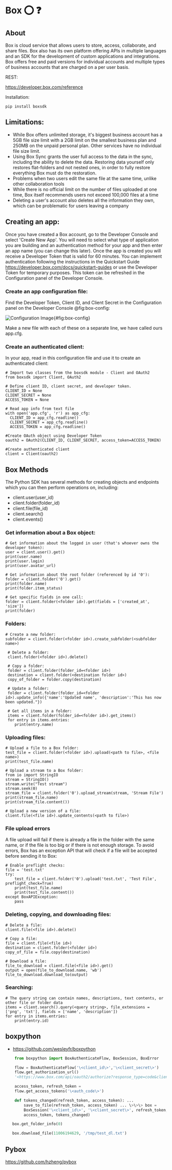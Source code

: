 # Box :o: :question:

## About 

Box is cloud service that allows users to store, access, collaborate, and share files. Box also has its own platform offering APIs in multiple languages and an SDK for the development of custom applications and integrations. Box offers free and paid versions for individual accounts and multiple types of business accounts that are charged on a per user basis. 

REST:

https://developer.box.com/reference

Installation:

    pip install boxsdk

## Limitations: 

- While Box offers unlimited storage, it's biggest business account has a 5GB file size limit with a 2GB limit on the smallest business plan and 250MB on the unpaid personal plan. Other services have no individual file size limit. 
- Using Box Sync grants the user full access to the data in the sync, including the ability to delete the data. Restoring data yourself only restores flat-folders and not nested ones, in order to fully restore everything Box must do the restoration. 
- Problems when two users edit the same file at the same time, unlike other collaboration tools
- While there is no official limit on the number of files uploaded at one time, Box itself recommends users not exceed 100,000 files at a time
- Deleting a user's account also deletes all the information they own, which can be problematic for users leaving a company

## Creating an app:

Once you have created a Box account, go to the Developer Console and select 'Create New App'. 
You will need to select what type of application you are building and an authentication method for your app and then enter an app name (you can change this later). Once the app is created you will receive a Developer Token that is valid for 60 minutes. You can implement authentication following the instructions in the Quickstart Guide https://developer.box.com/docs/quickstart-guides or use the Developer Token for temporary purposes. This token can be refreshed in the Configuration panel of the Developer Console. 

### Create an app configuration file:

Find the Developer Token, Client ID, and Client Secret in the Configuration panel on the Developer Console @fig:box-config:

![Configuration Image](box_configuration.png){#fig:box-config}

Make a new file with each of these on a separate line, we have called ours app.cfg. 

### Create an authenticated client:

In your app, read in this configuration file and use it to create an authenticated client: 

    # Import two classes from the boxsdk module - Client and OAuth2
    from boxsdk import Client, OAuth2

    # Define client ID, client secret, and developer token.
    CLIENT_ID = None
    CLIENT_SECRET = None
    ACCESS_TOKEN = None

    # Read app info from text file
    with open('app.cfg', 'r') as app_cfg:
      CLIENT_ID = app_cfg.readline()
      CLIENT_SECRET = app_cfg.readline()
      ACCESS_TOKEN = app_cfg.readline()
      
    #Create OAuth object using Developer Token
    oauth2 = OAuth2(CLIENT_ID, CLIENT_SECRET, access_token=ACCESS_TOKEN)
    
    #Create authenticated client
    client = Client(oauth2)

## Box Methods

The Python SDK has several methods for creating objects and endpoints which you can then perform operations on, including: 
- client.user(user_id)
- client.folder(folder_id)
- client.file(file_id)
- client.search()
- client.events()

### Get information about a Box object:

    # Get information about the logged in user (that's whoever owns the developer token):
    user = client.user().get()
    print(user.name)
    print(user.login)
    print(user.avatar_url)
    
    # Get information about the root folder (referenced by id '0'):
    folder = client.folder('0').get()
    print(folder.name)
    print(folder.item_status)

    # Get specific fields in one call:
    folder = client.folder(<folder id>).get(fields = ['created_at', 'size'])
    print(folder)

### Folders:

    # Create a new folder:
    subfolder = client.folder(<folder id>).create_subfolder(<subfolder name>)
    
     # Delete a folder:
     client.folder(<folder id>).delete()
     
     # Copy a folder: 
     folder = client.folder(folder_id=<folder id>)
     destination = client.folder(<destination folder id>)
     copy_of_folder = folder.copy(destination)
     
     # Update a folder:
     folder = client.folder(folder_id=<folder id>).update_info({'name':'Updated name', 'description':'This has now been updated."})
     
     # Get all items in a folder:
     items = client.folder(folder_id=<folder id>).get_items()
     for entry in items.entries:
        print(entry.name)

### Uploading files:
    
    # Upload a file to a Box folder:
    test_file = client.folder(<folder id>).upload(<path to file>, <file name>)
    print(test_file.name)
    
    # Upload a stream to a Box folder:
    from io import StringIO
    stream = StringIO()
    stream.write("Test stream")
    stream.seek(0)
    stream_file = client.folder('0').upload_stream(stream, 'Stream File')
    print(stream_file.name)
    print(stream_file.content())
    
    # Upload a new version of a file:
    client.file(<file id>).update_contents(<path to file>)
    
### File upload errors
A file upload will fail if there is already a file in the folder with the same name, or if the file is too big or if there is not enough storage. To avoid errors, Box has an exception API that will check if a file will be accepted before sending it to Box: 
    
    # Enable preflight checks:
    file = 'test.txt'
    try:
        test_file = client.folder('0').upload('test.txt', 'Test File', preflight_check=True)
        print(test_file.name)
        print(test_file.content())
    except BoxAPIException:
        pass
        
 ### Deleting, copying, and downloading files:
 
    # Delete a file:
    client.file(<file id>).delete()
    
    # Copy a file: 
    file = client.file(<file id>)
    destination = client.folder(<folder id>)
    copy_of_file = file.copy(destination)
    
    # Download a file:
    file_to_download = client.file(<file id>).get()
    output = open(file_to_download.name, 'wb')
    file_to_download.download_to(output)
    
### Searching:

    # The query string can contain names, descriptions, text contents, or other file or folder data
    items = client.search().query(<query string>, file_extensions = ['png', 'txt'], fields = ['name', 'description'])
    for entry in items.entries:
        print(entry.id)
        

boxpython
---------

* <https://github.com/wesleyfr/boxpython>

```python
    from boxpython import BoxAuthenticateFlow, BoxSession, BoxError

    flow = BoxAuthenticateFlow('\<client_id\>','\<client_secret\>')
    flow.get_authorization_url()
    '<https://www.box.com/api/oauth2/authorize?response_type=code&client_id>=\<client_id\>&state=authenticated'

    access_token, refresh_token =
    flow.get_access_tokens('\<auth_code\>')

    def tokens_changed(refresh_token, access_token): ...
        save_to_file(refresh_token, access_token) ... \>\>\> box =
        BoxSession('\<client_id\>', '\<client_secret\>', refresh_token,
        access_token, tokens_changed)

   box.get_folder_info(0)

   box.download_file(11006194629, '/tmp/test_dl.txt')
```

Pybox
-----

<https://github.com/hzheng/pybox>
